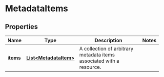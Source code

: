 # MetadataItems

## Properties
Name | Type | Description | Notes
------------ | ------------- | ------------- | -------------
**items** | [**List&lt;MetadataItem&gt;**](MetadataItem.md) | A collection of arbitrary metadata items associated with a resource. | 
